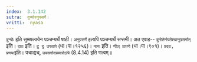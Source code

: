 ```yaml
---
index:  3.1.142
sutra:  दुन्योरनुपसर्गे।
vritti:  nyasa
---
```


`दुन्योः` इति सुब्ब्यत्ययेन पञ्चम्यर्थे षष्ठी। `अनुपसर्गे` इत्यपि पञ्चम्यर्थे सप्तमी। अत एवाह-- `दुनोतेर्नयतेश्चानुपसर्गात्` इति। `दावः` इति। `टु दु उपतापे` (धा।पा।१२५६)। `नायः` इति। `णीञ् प्रापणे` (धा।पा।९०१)।
`प्रदवः, प्रणयः`इति। पचाद्यच्, `उपसर्गादसमासेऽपि` (8.4.14) इति णत्वम्॥
